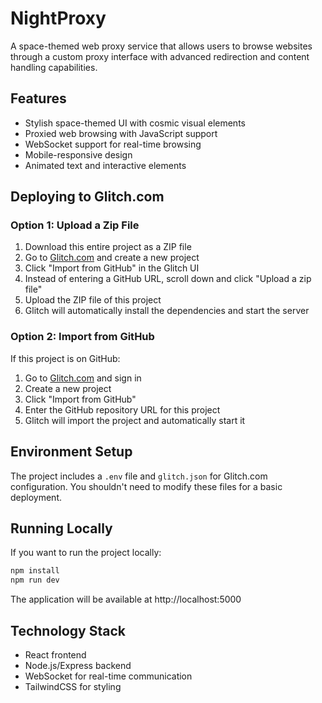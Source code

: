 # NightProxy

A space-themed web proxy service that allows users to browse websites through a custom proxy interface with advanced redirection and content handling capabilities.

## Features

- Stylish space-themed UI with cosmic visual elements
- Proxied web browsing with JavaScript support
- WebSocket support for real-time browsing
- Mobile-responsive design
- Animated text and interactive elements

## Deploying to Glitch.com

### Option 1: Upload a Zip File

1. Download this entire project as a ZIP file
2. Go to [Glitch.com](https://glitch.com) and create a new project
3. Click "Import from GitHub" in the Glitch UI
4. Instead of entering a GitHub URL, scroll down and click "Upload a zip file"
5. Upload the ZIP file of this project
6. Glitch will automatically install the dependencies and start the server

### Option 2: Import from GitHub

If this project is on GitHub:

1. Go to [Glitch.com](https://glitch.com) and sign in
2. Create a new project
3. Click "Import from GitHub"
4. Enter the GitHub repository URL for this project
5. Glitch will import the project and automatically start it

## Environment Setup

The project includes a `.env` file and `glitch.json` for Glitch.com configuration. You shouldn't need to modify these files for a basic deployment.

## Running Locally

If you want to run the project locally:

```bash
npm install
npm run dev
```

The application will be available at http://localhost:5000

## Technology Stack

- React frontend
- Node.js/Express backend
- WebSocket for real-time communication
- TailwindCSS for styling